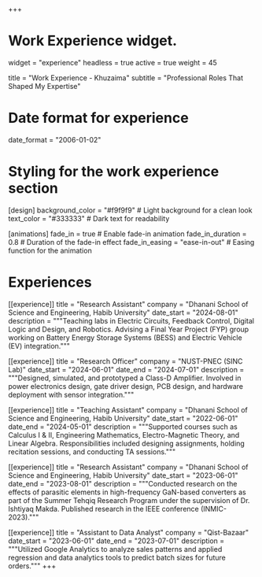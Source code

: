+++
# Work Experience widget.
widget = "experience"
headless = true
active = true
weight = 45

title = "Work Experience - Khuzaima"
subtitle = "Professional Roles That Shaped My Expertise"

# Date format for experience
date_format = "2006-01-02"

# Styling for the work experience section
[design]
  background_color = "#f9f9f9"  # Light background for a clean look
  text_color = "#333333"        # Dark text for readability

[animations]
  fade_in = true                # Enable fade-in animation
  fade_in_duration = 0.8        # Duration of the fade-in effect
  fade_in_easing = "ease-in-out"  # Easing function for the animation

# Experiences
[[experience]]
  title = "Research Assistant"
  company = "Dhanani School of Science and Engineering, Habib University"
  date_start = "2024-08-01"
  description = """Teaching labs in Electric Circuits, Feedback Control, Digital Logic and Design, and Robotics. Advising a Final Year Project (FYP) group working on Battery Energy Storage Systems (BESS) and Electric Vehicle (EV) integration."""

[[experience]]
  title = "Research Officer"
  company = "NUST-PNEC (SINC Lab)"
  date_start = "2024-06-01"
  date_end = "2024-07-01"
  description = """Designed, simulated, and prototyped a Class-D Amplifier. Involved in power electronics design, gate driver design, PCB design, and hardware deployment with sensor integration."""

[[experience]]
  title = "Teaching Assistant"
  company = "Dhanani School of Science and Engineering, Habib University"
  date_start = "2022-06-01"
  date_end = "2024-05-01"
  description = """Supported courses such as Calculus I & II, Engineering Mathematics, Electro-Magnetic Theory, and Linear Algebra. Responsibilities included designing assignments, holding recitation sessions, and conducting TA sessions."""

[[experience]]
  title = "Research Assistant"
  company = "Dhanani School of Science and Engineering, Habib University"
  date_start = "2023-06-01"
  date_end = "2023-08-01"
  description = """Conducted research on the effects of parasitic elements in high-frequency GaN-based converters as part of the Summer Tehqiq Research Program under the supervision of Dr. Ishtiyaq Makda. Published research in the IEEE conference (INMIC-2023)."""

[[experience]]
  title = "Assistant to Data Analyst"
  company = "Qist-Bazaar"
  date_start = "2023-06-01"
  date_end = "2023-07-01"
  description = """Utilized Google Analytics to analyze sales patterns and applied regression and data analytics tools to predict batch sizes for future orders."""
+++
